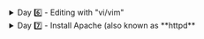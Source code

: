 <details><summary> Day 6️⃣ - Editing with "vi/vim" </summary>
 <br>

    1) Editing documents with `vi`. 
 
  ![image](https://user-images.githubusercontent.com/86648102/143769852-95d47134-a989-4b26-aa02-7d5348e2ca81.png)
  
  vi fileName : to open a file
  :w fileName : to save it as another file
  
  **Copying (Yanking)**

To copy text, place the cursor in the desired location and press the y key followed by the movement command. Below are some helpful yanking commands:

    yy - Yank (copy) the current line, including the newline character.
    3yy - Yank (copy) three lines, starting from the line where the cursor is positioned.
    y$ - Yank (copy) everything from the cursor to the end of the line.
    y^ - Yank (copy) everything from the cursor to the start of the line.
    yw - Yank (copy) to the start of the next word.
    yiw – Yank (copy) the current word.
    y% - Yank (copy) to the matching character. By default supported pairs are (), {}, and []. Useful to copy text between matching brackets.

  **Cutting (Deleting)**

In normal mode, d is the key for cutting (deleting) text. Move the cursor to the desired position and press the d key, followed by the movement command. Here are some helpful deleting commands:

    dd - Delete (cut) the current line, including the newline character.
    3dd - Delete (cut) three lines, starting from the line where the cursor is positioned,
    d$ - Delete (cut) everything from the cursor to the end of the line.

The movement commands that apply for yanking are also valid for deleting. For example dw, deletes to the start of the next word, and d^ deletes everything from the cursor to the start of the line.
  
  **Pasting (Putting)**

To put the yanked or deleted text, move the cursor to the desired location and press `p` to put (paste) the text after the cursor or `P` to put (paste) before the cursor.

  **Undo changes**
  Use `u` to revert changes.
  
  **Find**
  Use `/` to find items then `n` to go to the next found item.
  
  2) Use `vimtutor` to find more info about vim and it's powers.
  
  ![image](https://user-images.githubusercontent.com/86648102/143771778-3856ca2e-a886-4891-9dda-5c09183d2061.png)

  
</details>





<details><summary> Day 7️⃣ - Install Apache (also known as **httpd** </summary>
 <br>

    1) `sudo apt update` and  `sudo apt upgrade` 
    
>>to update the system
 
    2) `sudo apt install apache2`
  
 ![image](https://user-images.githubusercontent.com/86648102/143772031-e91139d5-5467-40e9-a150-cfae05193dee.png)

  Now, by putting out `Public` IPv4 address into a browser, we'll get this message:
 
 ![image](https://user-images.githubusercontent.com/86648102/143772163-a9c49935-ed3a-438e-b830-269666d19bc8.png)

   3) Check the status of the apache service with `systemctl status apache2.service`
 
   ![image](https://user-images.githubusercontent.com/86648102/143772222-7d09a83a-184c-4e41-b735-c112eae563af.png)
 
   Also, `systemctl` has a lot of other usages, including **restart** , **reboot** , **stop** and many others.
 
 ![image](https://user-images.githubusercontent.com/86648102/143772319-99b6ab55-74d8-41e1-bb0c-4ec382a5d078.png)

 
   4) Apache configuration is found in `/etc/apache2/apache2.conf`
 
 ![image](https://user-images.githubusercontent.com/86648102/143772659-0b12bd74-ea35-4843-a2d4-38bb91e5b0a2.png)
 
   Also, the place where the default page files are found is into `/var/www/html/index.html`
 
 ![image](https://user-images.githubusercontent.com/86648102/143772753-c82f9c04-ae5a-4ae9-9bb6-c1540eefc232.png)

   By modifying this file, you change the look of your default page.
 
 ![image](https://user-images.githubusercontent.com/86648102/143774040-e2c46ebd-9795-4383-9ace-f29008d835f7.png)

   5) Apache logs.
     
   You can see who's been accessing your page in the `/var/log/apache2/access.log` file. 
 ![image](https://user-images.githubusercontent.com/86648102/143774117-994864fe-9fd9-4850-8fe1-04f47c9a70eb.png)

 
  <br>
</details>
